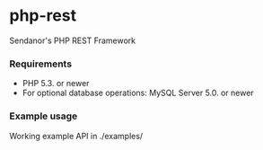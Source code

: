 # php-rest
Sendanor's PHP REST Framework

### Requirements

* PHP 5.3. or newer
* For optional database operations: MySQL Server 5.0. or newer

### Example usage

Working example API in ./examples/
